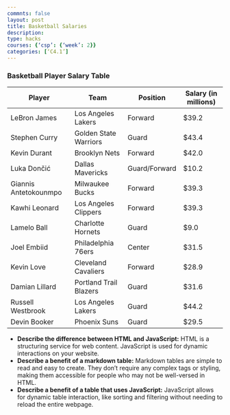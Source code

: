 ```yaml
---
commnts: false
layout: post
title: Basketball Salaries
description:
type: hacks
courses: {‘csp’: {‘week’: 2}}
categories: [‘C4.1’]
---
```


### Basketball Player Salary Table

<table class="table">
    <thead>
        <tr>
            <th>Player</th>
            <th>Team</th>
            <th>Position</th>
            <th>Salary (in millions)</th>
        </tr>
    </thead>
    <tbody>
        <tr>
            <td>LeBron James</td>
            <td>Los Angeles Lakers</td>
            <td>Forward</td>
            <td>$39.2</td>
        </tr>
        <tr>
            <td>Stephen Curry</td>
            <td>Golden State Warriors</td>
            <td>Guard</td>
            <td>$43.4</td>
        </tr>
        <tr>
            <td>Kevin Durant</td>
            <td>Brooklyn Nets</td>
            <td>Forward</td>
            <td>$42.0</td>
        </tr>
        <tr>
            <td>Luka Dončić</td>
            <td>Dallas Mavericks</td>
            <td>Guard/Forward</td>
            <td>$10.2</td>
        </tr>
        <tr>
            <td>Giannis Antetokounmpo</td>
            <td>Milwaukee Bucks</td>
            <td>Forward</td>
            <td>$39.3</td>
        </tr>
        <tr>
            <td>Kawhi Leonard</td>
            <td>Los Angeles Clippers</td>
            <td>Forward</td>
            <td>$39.3</td>
        </tr>
        <tr>
            <td>Lamelo Ball</td>
            <td>Charlotte Hornets</td>
            <td>Guard</td>
            <td>$9.0</td>
        </tr>
        <tr>
            <td>Joel Embiid</td>
            <td>Philadelphia 76ers</td>
            <td>Center</td>
            <td>$31.5</td>
        </tr>
        <!-- Additional Rows -->
        <tr>
            <td>Kevin Love</td>
            <td>Cleveland Cavaliers</td>
            <td>Forward</td>
            <td>$28.9</td>
        </tr>
        <tr>
            <td>Damian Lillard</td>
            <td>Portland Trail Blazers</td>
            <td>Guard</td>
            <td>$31.6</td>
        </tr>
        <tr>
            <td>Russell Westbrook</td>
            <td>Los Angeles Lakers</td>
            <td>Guard</td>
            <td>$44.2</td>
        </tr>
        <tr>
            <td>Devin Booker</td>
            <td>Phoenix Suns</td>
            <td>Guard</td>
            <td>$29.5</td>
        </tr>
    </tbody>
</table>

<script>
    // JavaScript to highlight highest and lowest salaries
    document.addEventListener("DOMContentLoaded", function () {
        const rows = document.querySelectorAll("tbody tr");
        let highestSalary = -1;
        let lowestSalary = Number.MAX_VALUE;

        // Find the highest and lowest salaries
        rows.forEach(function (row) {
            const salary = parseFloat(row.querySelector("td:last-child").textContent.replace("$", ""));
            highestSalary = Math.max(highestSalary, salary);
            lowestSalary = Math.min(lowestSalary, salary);
        });

        // Highlight the rows with highest and lowest salaries
        rows.forEach(function (row) {
            const salary = parseFloat(row.querySelector("td:last-child").textContent.replace("$", ""));
            if (salary === highestSalary) {
                row.style.backgroundColor = "#FFD700"; // Highlight highest salary in gold
            } else if (salary === lowestSalary) {
                row.style.backgroundColor = "#FF5733"; // Highlight lowest salary in red
            }
        });
    });
</script>

<ul>
    <li><strong>Describe the difference between HTML and JavaScript:</strong> HTML is a structuring service for web content. JavaScript is used for dynamic interactions on your website.</li>
    <li><strong>Describe a benefit of a markdown table:</strong> Markdown tables are simple to read and easy to create. They don’t require any complex tags or styling, making them accessible for people who may not be well-versed in HTML.</li>
    <li><strong>Describe a benefit of a table that uses JavaScript:</strong> JavaScript allows for dynamic table interaction, like sorting and filtering without needing to reload the entire webpage.</li>
</ul>